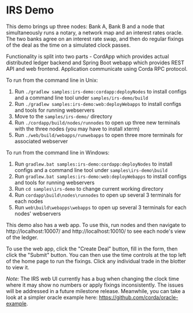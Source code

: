 # IRS Demo

This demo brings up three nodes: Bank A, Bank B and a node that simultaneously runs a notary, a network map and an 
interest rates oracle. The two banks agree on an interest rate swap, and then do regular fixings of the deal as the 
time on a simulated clock passes.

Functionality is split into two parts - CordApp which provides actual distributed ledger backend and Spring Boot 
webapp which provides REST API and web frontend. Application communicate using Corda RPC protocol.

To run from the command line in Unix:
1. Run ``./gradlew samples:irs-demo:cordapp:deployNodes`` to install configs and a command line tool under 
   ``samples/irs-demo/build``
2. Run ``./gradlew samples:irs-demo:web:deployWebapps`` to install configs and tools for running webservers
3. Move to the ``samples/irs-demo/`` directory
4. Run ``./cordapp/build/nodes/runnodes`` to open up three new terminals with the three nodes (you may have to install xterm)
5. Run ``./web/build/webapps/runwebapps`` to open three more terminals for associated webserver

To run from the command line in Windows:

1. Run ``gradlew.bat samples:irs-demo:cordapp:deployNodes`` to install configs and a command line tool under 
   ``samples\irs-demo\build``
2. Run ``gradlew.bat samples:irs-demo:web:deployWebapps`` to install configs and tools for running webservers
3. Run ``cd samples\irs-demo`` to change current working directory
4. Run ``cordapp\build\nodes\runnodes`` to open up several 3 terminals for each nodes
5. Run ``web\build\webapps\webapps`` to open up several 3 terminals for each nodes' webservers

This demo also has a web app. To use this, run nodes and then navigate to http://localhost:10007/ and 
http://localhost:10010/ to see each node's view of the ledger.

To use the web app, click the "Create Deal" button, fill in the form, then click the "Submit" button. You can then use 
the time controls at the top left of the home page to run the fixings. Click any individual trade in the blotter to 
view it.

*Note:* The IRS web UI currently has a bug when changing the clock time where it may show no numbers or apply fixings 
inconsistently. The issues will be addressed in a future milestone release. Meanwhile, you can take a look at a simpler 
oracle example here: https://github.com/corda/oracle-example.